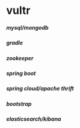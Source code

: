 # vultr

##### mysql/mongodb         
##### gradle
##### zookeeper
##### spring boot
##### spring cloud/apache thrift
##### bootstrap
##### elasticsearch/kibana
